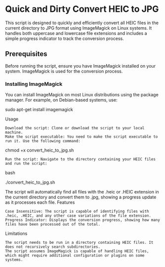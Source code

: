 # Quick and Dirty Convert HEIC to JPG

This script is designed to quickly and efficiently convert all HEIC files in the current directory to JPG format using ImageMagick on Linux systems. It handles both uppercase and lowercase file extensions and includes a simple progress indicator to track the conversion process.

## Prerequisites

Before running the script, ensure you have ImageMagick installed on your system. ImageMagick is used for the conversion process.

### Installing ImageMagick

You can install ImageMagick on most Linux distributions using the package manager. For example, on Debian-based systems, use:

sudo apt-get install imagemagick

Usage

    Download the script: Clone or download the script to your local machine.
    Make the script executable: You need to make the script executable to run it. Use the following command:


chmod +x convert_heic_to_jpg.sh

    Run the script: Navigate to the directory containing your HEIC files and run the script:

bash

./convert_heic_to_jpg.sh

The script will automatically find all files with the .heic or .HEIC extension in the current directory and convert them to .jpg, showing a progress update as it processes each file.
Features

    Case Insensitive: The script is capable of identifying files with .heic, .HEIC, and any other case variations of the file extension.
    Progress Indicator: Displays the conversion progress, showing how many files have been processed out of the total.

Limitations

    The script needs to be run in a directory containing HEIC files. It does not recursively search subdirectories.
    The script assumes ImageMagick is capable of handling HEIC files, which might require additional configuration or plugins on some systems.

